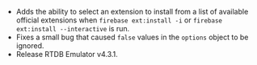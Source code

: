 * Adds the ability to select an extension to install from a list of available official extensions when `firebase ext:install -i` or `firebase ext:install --interactive` is run.
* Fixes a small bug that caused `false` values in the `options` object to be ignored. 
* Release RTDB Emulator v4.3.1.